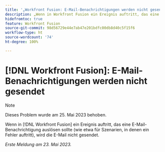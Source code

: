 ```yaml
---
title: '„Workfront Fusion: E-Mail-Benachrichtigungen werden nicht gesendet“'
description: „Wenn in Workfront Fusion ein Ereignis auftritt, das eine E-Mail-Benachrichtigung auslösen sollte (wie etwa für Szenarien, in denen ein Fehler auftritt), wird die E-Mail nicht gesendet.“
hidefromtoc: true
feature: Workfront Fusion
source-git-commit: 98d56729e44e7ab47e201bdfc00db8d40c5f15f6
workflow-type: ht
source-wordcount: '74'
ht-degree: 100%

---
```



# [!DNL Workfront Fusion]: E-Mail-Benachrichtigungen werden nicht gesendet

>[!NOTE]
>
>Dieses Problem wurde am 25. Mai 2023 behoben.

Wenn in [!DNL Workfront Fusion] ein Ereignis auftritt, das eine E-Mail-Benachrichtigung auslösen sollte (wie etwa für Szenarien, in denen ein Fehler auftritt), wird die E-Mail nicht gesendet.

_Erste Meldung am 23. Mai 2023._

